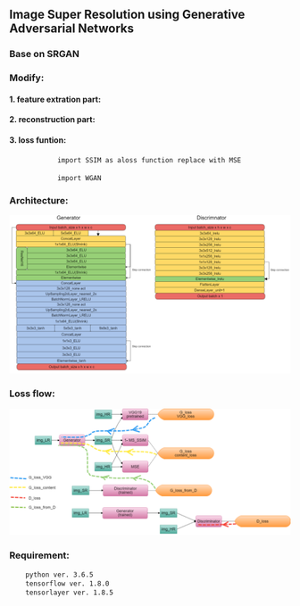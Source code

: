 ## Image Super Resolution using Generative Adversarial Networks

### Base on SRGAN

### Modify:

#### 1. feature extration part:


#### 2. reconstruction part:


#### 3. loss funtion:

                import SSIM as aloss function replace with MSE 

                import WGAN




### Architecture:

![Architecture](/img/ESRGAN2m.png)

       

### Loss flow:

![LossFlow](/img/lossflowm.png)

### Requirement:

        python ver. 3.6.5
        tensorflow ver. 1.8.0
        tensorlayer ver. 1.8.5


